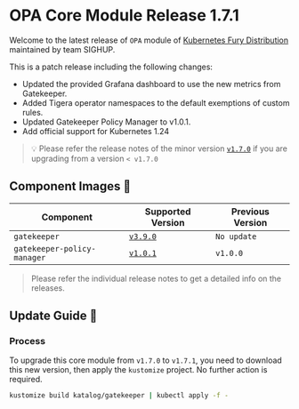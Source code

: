 # OPA Core Module Release 1.7.1

Welcome to the latest release of `OPA` module of [Kubernetes Fury Distribution](https://github.com/sighupio/fury-distribution) maintained by team SIGHUP.

This is a patch release including the following changes:

- Updated the provided Grafana dashboard to use the new metrics from Gatekeeper.
- Added Tigera operator namespaces to the default exemptions of custom rules.
- Updated Gatekeeper Policy Manager to v1.0.1.
- Add official support for Kubernetes 1.24

> 💡 Please refer the release notes of the minor version [`v1.7.0`](https://github.com/sighupio/fury-kubernetes-opa/releases/tag/v1.7.0) if you are upgrading from a version `< v1.7.0`

## Component Images 🚢

| Component                   | Supported Version                                                                     | Previous Version |
| --------------------------- | ------------------------------------------------------------------------------------- | ---------------- |
| `gatekeeper`                | [`v3.9.0`](https://github.com/open-policy-agent/gatekeeper/releases/tag/v3.7.0)       | `No update`      |
| `gatekeeper-policy-manager` | [`v1.0.1`](https://github.com/sighupio/gatekeeper-policy-manager/releases/tag/v1.0.1) | `v1.0.0`         |

> Please refer the individual release notes to get a detailed info on the releases.

## Update Guide 🦮

### Process

To upgrade this core module from `v1.7.0` to `v1.7.1`, you need to download this new version, then apply the `kustomize` project. No further action is required.

```bash
kustomize build katalog/gatekeeper | kubectl apply -f -
```
